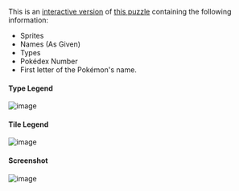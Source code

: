 This is an [interactive version](https://codepen.io/tacosontitan/live/ac04aac9f2302ad97c0a2a51d7e0e90e) of [this puzzle](https://puzzling.stackexchange.com/questions/111934/my-pokemon-puzzle) containing the following information:

 - Sprites
 - Names (As Given)
 - Types
 - Pokédex Number
 - First letter of the Pokémon's name.

#### Type Legend
![image](https://user-images.githubusercontent.com/65432314/135515946-17bc61f8-fb5f-4e1f-a38f-d1a7dafabb69.png)

#### Tile Legend
![image](https://user-images.githubusercontent.com/65432314/135517532-834dd951-d197-4588-857a-583586af393c.png)

#### Screenshot

![image](https://user-images.githubusercontent.com/43695037/174129726-8940174a-708a-4819-995d-85196e545b30.png)
